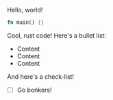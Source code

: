 Hello, world!

```rust
fn main() {}
```

Cool, rust code! Here's a bullet list:

 - Content
 - Content
 - Content

And here's a check-list!

 - [ ] Go bonkers!
